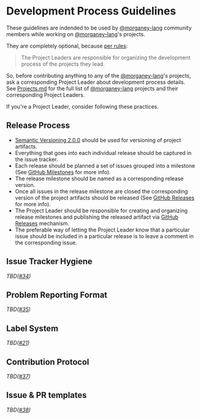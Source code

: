 # Development Process Guidelines

These guidelines are indended to be used by [@morganey-lang] community
members while working on [@morganey-lang]'s projects.

They are completely optional, because [per rules](README.md#becoming-a-project-leader):

> The Project Leaders are responsible for organizing the development process of the projects they lead.

So, before contributing anything to any of the [@morganey-lang]'s projects, ask a corresponding Project Leader about development process details. See [Projects.md](Projects.md) for the full list of [@morganey-lang] projects and their corresponding Project Leaders.

If you're a Project Leader, consider following these practices.

## Release Process

- [Semantic Versioning 2.0.0][semver] should be used for versioning of project artifacts.
- Everything that goes into each individual release should be captured in the issue tracker.
- Each release should be planned a set of issues grouped into a milestone (See [GitHub Milestones][github-milestones] for more info).
- The release milestone should be named as a corresponding release version.
- Once all issues in the release milestone are closed the corresponding version of the project artifacts should be released (See [GitHub Releases][github-releases] for more info).
- The Project Leader should be responsible for creating and organizing release milestones and publishing the released artifact via [GitHub Releases](github-releases) mechanism.
- The preferable way of letting the Project Leader know that a particular issue should be included in a particular release is to leave a comment in the corresponding issue.

## Issue Tracker Hygiene

*TBD([#34])*

## Problem Reporting Format

*TBD([#35])*

## Label System

*TBD([#21])*

## Contribution Protocol

*TBD([#37])*

## Issue & PR templates

*TBD([#38])*

[@morganey-lang]: https://github.com/morganey-lang
[#34]: https://github.com/morganey-lang/community/issues/34
[#35]: https://github.com/morganey-lang/community/issues/35
[#21]: https://github.com/morganey-lang/community/issues/21
[#37]: https://github.com/morganey-lang/community/issues/37
[#38]: https://github.com/morganey-lang/community/issues/38
[semver]: http://semver.org/
[github-milestones]: https://help.github.com/articles/creating-and-editing-milestones-for-issues-and-pull-requests/
[github-releases]: https://help.github.com/articles/creating-releases/
